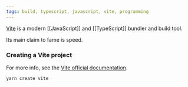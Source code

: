 ```yaml
---
tags: build, typescript, javascript, vite, programming
---
```


[Vite](https://vitejs.dev/guide/why.html) is a modern [[JavaScript]] and [[TypeScript]] bundler and build tool.

Its main claim to fame is speed.

### Creating a Vite project

For more info, see the [Vite official documentation](https://vitejs.dev/guide/#scaffolding-your-first-vite-project).

```shell
yarn create vite
```
